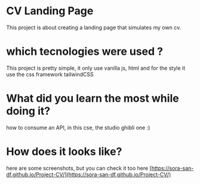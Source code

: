 # CV Landing Page
This project is about creating a landing page that simulates my own cv.
# which tecnologies were used ?
This project is pretty simple, it only use vanilla js, html and for the style it use the css framework tailwindCSS
# What did you learn the most while doing it? 
how to consume an API, in this cse, the studio ghibli one :)
# How does it looks like?
here are some screenshots, but you can check it too here [https://sora-san-df.github.io/Project-CV/](https://sora-san-df.github.io/Project-CV/)
